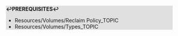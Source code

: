 <div style="margin:2em; background-color: #e0e0e0;">

<strong>↩PREREQUISITES↩</strong>

 * Resources/Volumes/Reclaim Policy_TOPIC
 * Resources/Volumes/Types_TOPIC

</div>

